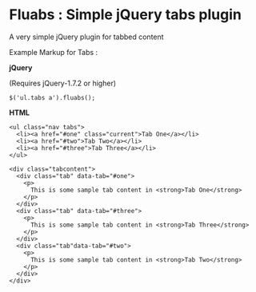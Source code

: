 # Fluabs : Simple jQuery tabs plugin

A very simple jQuery plugin for tabbed content

  
Example Markup for Tabs :

**jQuery**

  (Requires jQuery-1.7.2 or higher)

    $('ul.tabs a').fluabs();


**HTML**

    <ul class="nav tabs">
      <li><a href="#one" class="current">Tab One</a></li>
      <li><a href="#two">Tab Two</a></li>
      <li><a href="#three">Tab Three</a></li>
    </ul>

    <div class="tabcontent">
      <div class="tab" data-tab="#one">
        <p>
          This is some sample tab content in <strong>Tab One</strong>
        </p>
      </div>
      <div class="tab" data-tab="#three">
        <p>
          This is some sample tab content in <strong>Tab Three</strong>
        </p>
      </div>
      <div class="tab"data-tab="#two">
        <p>
          This is some sample tab content in <strong>Tab Two</strong>
        </p>
      </div>
    </div>